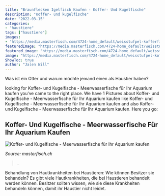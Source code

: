 ```yaml
---
title: "Braunflecken Igelfisch Kaufen - Koffer- Und Kugelfische"
description: "Koffer- und kugelfische"
date: "2022-03-15"
categories:
- "haustiere"
tags: ["haustiere"]
images:
- "https://media.masterfisch.com/4724-home_default/weisstufpel-kofferfisch-blau.jpg"
featuredImage: "https://media.masterfisch.com/4724-home_default/weisstufpel-kofferfisch-blau.jpg"
featured_image: "https://media.masterfisch.com/4724-home_default/weisstufpel-kofferfisch-blau.jpg"
image: "https://media.masterfisch.com/4724-home_default/weisstufpel-kofferfisch-blau.jpg"
ShowToc: true
author: "Jalen Will"
---
```



Was ist ein Otter und warum möchte jemand einen als Haustier haben?

	

		
looking for Koffer- und Kugelfische - Meerwasserfische für Ihr Aquarium kaufen you've came to the right place. We have 1 Pictures about Koffer- und Kugelfische - Meerwasserfische für Ihr Aquarium kaufen like Koffer- und Kugelfische - Meerwasserfische für Ihr Aquarium kaufen and also Koffer- und Kugelfische - Meerwasserfische für Ihr Aquarium kaufen. Here you go:
		
    
## Koffer- Und Kugelfische - Meerwasserfische Für Ihr Aquarium Kaufen

<img loading=lazy src="https://media.masterfisch.com/4724-home_default/weisstufpel-kofferfisch-blau.jpg" onerror="this.onerror=null;this.src='https://tse4.mm.bing.net/th?id=OIP.VtVf7m9-N-BcL3N8K_gr1gAAAA&amp;pid=15.1';" alt="Koffer- und Kugelfische - Meerwasserfische für Ihr Aquarium kaufen">

_Source: masterfisch.ch_

>. 

	

Behandlung von Hautkrankheiten bei Haustieren: Wie können Besitzer sie behandeln?
Es gibt viele Hautkrankheiten, die bei Haustieren behandelt werden können. Besitzer sollten wissen, wie sie diese Krankheiten behandeln können, damit ihr Haustier nicht leidet.

